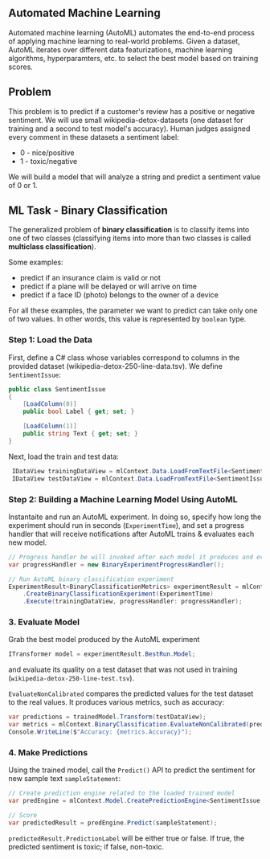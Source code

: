 ## Automated Machine Learning
Automated machine learning (AutoML) automates the end-to-end process of applying machine learning to real-world problems. Given a dataset, AutoML iterates over different data featurizations, machine learning algorithms, hyperparamters, etc. to select the best model based on training scores.

## Problem
This problem is to predict if a customer's review has a positive or negative sentiment. We will use small wikipedia-detox-datasets (one dataset for training and a second to test model's accuracy). Human judges assigned every comment in these datasets a sentiment label: 
* 0 - nice/positive
* 1 - toxic/negative

We will build a model that will analyze a string and predict a sentiment value of 0 or 1.

## ML Task - Binary Classification
The generalized problem of **binary classification** is to classify items into one of two classes (classifying items into more than two classes is called **multiclass classification**).

Some examples:
* predict if an insurance claim is valid or not
* predict if a plane will be delayed or will arrive on time
* predict if a face ID (photo) belongs to the owner of a device

For all these examples, the parameter we want to predict can take only one of two values. In other words, this value is represented by `boolean` type.

### Step 1: Load the Data

First, define a C# class whose variables correspond to columns in the provided dataset (wikipedia-detox-250-line-data.tsv). We define `SentimentIssue`:

```C#
public class SentimentIssue
{
    [LoadColumn(0)]
    public bool Label { get; set; }

    [LoadColumn(1)]
    public string Text { get; set; }
}
```

Next, load the train and test data:

```C#
 IDataView trainingDataView = mlContext.Data.LoadFromTextFile<SentimentIssue>(TrainDataPath, hasHeader: true);
 IDataView testDataView = mlContext.Data.LoadFromTextFile<SentimentIssue>(TestDataPath, hasHeader: true);
```

### Step 2: Building a Machine Learning Model Using AutoML

Instantaite and run an AutoML experiment. In doing so, specify how long the experiment should run in seconds (`ExperimentTime`), and set a progress handler that will receive notifications after AutoML trains & evaluates each new model.

```C#
// Progress handler be will invoked after each model it produces and evaluates
var progressHandler = new BinaryExperimentProgressHandler();

// Run AutoML binary classification experiment
ExperimentResult<BinaryClassificationMetrics> experimentResult = mlContext.Auto()
    .CreateBinaryClassificationExperiment(ExperimentTime)
    .Execute(trainingDataView, progressHandler: progressHandler);
```

### 3. Evaluate Model

Grab the best model produced by the AutoML experiment

```C#
ITransformer model = experimentResult.BestRun.Model;
```

and evaluate its quality on a test dataset that was not used in training (`wikipedia-detox-250-line-test.tsv`).

`EvaluateNonCalibrated` compares the predicted values for the test dataset to the real values. It produces various metrics, such as accuracy:

```C#
var predictions = trainedModel.Transform(testDataView);
var metrics = mlContext.BinaryClassification.EvaluateNonCalibrated(predictions, scoreColumnName: "Score");
Console.WriteLine($"Accuracy: {metrics.Accuracy}");
```

### 4. Make Predictions

Using the trained model, call the `Predict()` API to predict the sentiment for new sample text `sampleStatement`:

```C#
// Create prediction engine related to the loaded trained model
var predEngine = mlContext.Model.CreatePredictionEngine<SentimentIssue, SentimentPrediction>(model);

// Score
var predictedResult = predEngine.Predict(sampleStatement);
```

`predictedResult.PredictionLabel` will be either true or false. If true, the predicted sentiment is toxic; if false, non-toxic.
